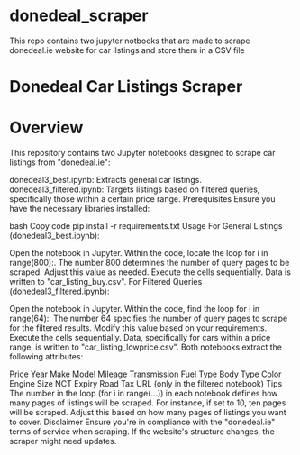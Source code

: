# donedeal_scraper
  This repo contains two jupyter notbooks that are made to scrape donedeal.ie website for car ilstings and store them in a CSV file

  # Donedeal Car Listings Scraper
  # Overview
  This repository contains two Jupyter notebooks designed to scrape car listings from "donedeal.ie":

  donedeal3_best.ipynb: Extracts general car listings.
  donedeal3_filtered.ipynb: Targets listings based on filtered queries, specifically those within a certain price range.
  Prerequisites
  Ensure you have the necessary libraries installed:

bash
Copy code
pip install -r requirements.txt
Usage
For General Listings (donedeal3_best.ipynb):

Open the notebook in Jupyter.
Within the code, locate the loop for i in range(800):. The number 800 determines the number of query pages to be scraped. Adjust this value as needed.
Execute the cells sequentially.
Data is written to "car_listing_buy.csv".
For Filtered Queries (donedeal3_filtered.ipynb):

Open the notebook in Jupyter.
Within the code, find the loop for i in range(64):. The number 64 specifies the number of query pages to scrape for the filtered results. Modify this value based on your requirements.
Execute the cells sequentially.
Data, specifically for cars within a price range, is written to "car_listing_lowprice.csv".
Both notebooks extract the following attributes:

Price
Year
Make
Model
Mileage
Transmission
Fuel Type
Body Type
Color
Engine Size
NCT Expiry
Road Tax
URL (only in the filtered notebook)
Tips
The number in the loop (for i in range(...)) in each notebook defines how many pages of listings will be scraped. For instance, if set to 10, ten pages will be scraped. Adjust this based on how many pages of listings you want to cover.
Disclaimer
Ensure you're in compliance with the "donedeal.ie" terms of service when scraping. If the website's structure changes, the scraper might need updates.

